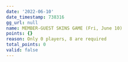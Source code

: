```yaml
---
date: '2022-06-10'
date_timestamp: 738316
gg_url: null
name: MEMBER-GUEST SKINS GAME (Fri, June 10)
points: {}
reason: Only 0 players, 8 are required
total_points: 0
valid: false
---
```

